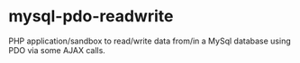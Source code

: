 # mysql-pdo-readwrite
PHP application/sandbox to read/write data from/in a MySql database using PDO via some AJAX calls.
